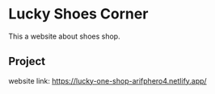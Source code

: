 # Lucky Shoes Corner

This a website about shoes shop.

## Project

website link: https://lucky-one-shop-arifphero4.netlify.app/

